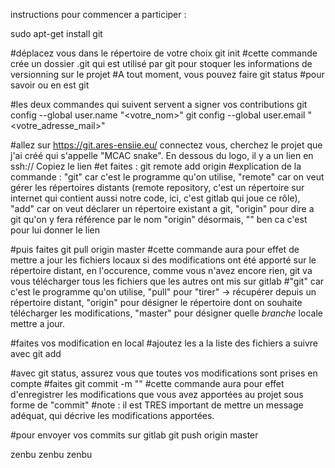 instructions pour commencer a participer :

sudo apt-get install git

#déplacez vous dans le répertoire de votre choix
git init
#cette commande crée un dossier .git qui est utilisé par git pour stoquer les informations de versionning sur le projet
#A tout moment, vous pouvez faire
git status
#pour savoir ou en est git

#les deux commandes qui suivent servent a signer vos contributions
git config --global user.name "<votre_nom>"
git config --global user.email "<votre_adresse_mail>"

#allez sur https://git.ares-ensiie.eu/ connectez vous, cherchez le projet que j'ai créé qui s'appelle "MCAC snake". En dessous du logo, il y a un lien en ssh:// Copiez le lien
#et faites :
git remote add origin <lien>
#explication de la commande : "git" car c'est le programme qu'on utilise, "remote" car on veut gérer les répertoires distants (remote repository, c'est un répertoire sur internet qui contient aussi notre code, ici, c'est gitlab qui joue ce rôle), "add" car on veut déclarer un répertoire existant a git, "origin" pour dire a git qu'on y fera référence par le nom "origin" désormais, "<lien>" ben ca c'est pour lui donner le lien

#puis faites
git pull origin master
#cette commande aura pour effet de mettre a jour les fichiers locaux si des modifications ont été apporté sur le répertoire distant, en l'occurence, comme vous n'avez encore rien, git va vous télécharger tous les fichiers que les autres ont mis sur gitlab
#"git" car c'est le programme qu'on utilise, "pull" pour "tirer" -> récupérer depuis un répertoire distant, "origin" pour désigner le répertoire dont on souhaite télécharger les modifications, "master" pour désigner quelle *branche* locale mettre a jour.

#faites vos modification en local
#ajoutez les a la liste des fichiers a suivre avec
git add <fichier>

#avec git status, assurez vous que toutes vos modifications sont prises en compte
#faites
git commit -m "<votre message>"
#cette commande aura pour effet d'enregistrer les modifications que vous avez apportées au projet sous forme de "commit"
#note : il est TRES important de mettre un message adéquat, qui décrive les modifications apportées.

#pour envoyer vos commits sur gitlab
git push origin master
























































zenbu zenbu zenbu

